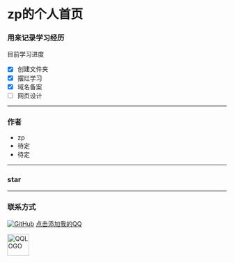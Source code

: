 # zp的个人首页

### 用来记录学习经历
目前学习进度<br>     

- [x] 创建文件夹
- [x] 摆烂学习
- [x] 域名备案
- [ ] 网页设计

---
### 作者
 * zp
 * 待定
 * 待定

---
### star

---
### 联系方式
[![GitHub](https://img.shields.io/badge/-GitHub-black?style=flat-square&logo=github)](https://github.com/youranis)
[点击添加我的QQ](http://wpa.qq.com/msgrd?v=3&uin=3026418933&site=qq&menu=yes "点击添加qq好友")
<div>
    <a href="http://wpa.qq.com/msgrd?v=3&uin=3026418933&site=qq&menu=yes">
        <img src="https://wiki.connect.qq.com/wp-content/uploads/2013/10/02_qq_logo_ver-1-200x300.png" alt="QQLOGO" width="50">
    </a>
</div>
